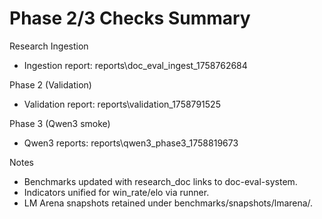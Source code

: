 # Phase 2/3 Checks Summary

Research Ingestion
- Ingestion report: reports\doc_eval_ingest_1758762684

Phase 2 (Validation)
- Validation report: reports\validation_1758791525

Phase 3 (Qwen3 smoke)
- Qwen3 reports: reports\qwen3_phase3_1758819673

Notes
- Benchmarks updated with research_doc links to doc-eval-system.
- Indicators unified for win_rate/elo via runner.
- LM Arena snapshots retained under benchmarks/snapshots/lmarena/.
